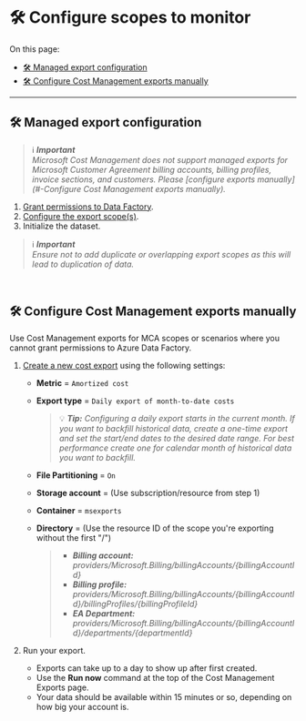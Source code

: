 # 🛠️ Configure scopes to monitor

On this page:

- [🛠️ Managed export configuration](#️-managed-export-configuration)
- [🛠️ Configure Cost Management exports manually](#️-configure-cost-management-exports-manually)

---
  
## 🛠️ Managed export configuration

> ℹ️ _**Important**<br>Microsoft Cost Management does not support managed exports for Microsoft Customer Agreement billing accounts, billing profiles, invoice sections, and customers. Please [configure exports manually](#-Configure Cost Management exports manually)._

1. [Grant permissions to Data Factory](./configure-permissions.md).
2. [Configure the export scope(s)](./configure-exports.md).
3. Initialize the dataset.
  
  > ℹ️ _**Important**<br>Ensure not to add duplicate or overlapping export scopes as this will lead to duplication of data._

<br>

## 🛠️ Configure Cost Management exports manually

Use Cost Management exports for MCA scopes or scenarios where you cannot grant permissions to Azure Data Factory.

1. [Create a new cost export](https://learn.microsoft.com/azure/cost-management-billing/costs/tutorial-export-acm-data?tabs=azure-portal) using the following settings:
   - **Metric** = `Amortized cost`
   - **Export type** = `Daily export of month-to-date costs`
     > 💡 _**Tip:** Configuring a daily export starts in the current month. If you want to backfill historical data, create a one-time export and set the start/end dates to the desired date range.  For best performance create one for calendar month of historical data you want to backfill._
   - **File Partitioning** = `On`
   - **Storage account** = (Use subscription/resource from step 1)
   - **Container** = `msexports`
   - **Directory** = (Use the resource ID of the scope you're exporting without the first "/")

     > - _**Billing account:** providers/Microsoft.Billing/billingAccounts/{billingAccountId}_
     > - _**Billing profile:** providers/Microsoft.Billing/billingAccounts/{billingAccountId}/billingProfiles/{billingProfileId}_
     > - _**EA Department:** providers/Microsoft.Billing/billingAccounts/{billingAccountId}/departments/{departmentId}_

2. Run your export.
   - Exports can take up to a day to show up after first created.
   - Use the **Run now** command at the top of the Cost Management Exports page.
   - Your data should be available within 15 minutes or so, depending on how big your account is.